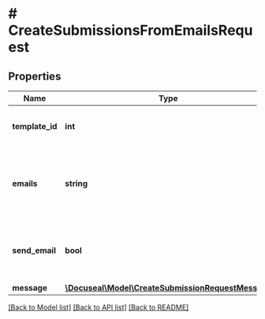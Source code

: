 # # CreateSubmissionsFromEmailsRequest

## Properties

Name | Type | Description | Notes
------------ | ------------- | ------------- | -------------
**template_id** | **int** | The unique identifier of the template. |
**emails** | **string** | A comma-separated list of email addresses to send the submission to. |
**send_email** | **bool** | Set &#x60;false&#x60; to disable signature request emails sending. | [optional] [default to true]
**message** | [**\Docuseal\Model\CreateSubmissionRequestMessage**](CreateSubmissionRequestMessage.md) |  | [optional]

[[Back to Model list]](../../README.md#models) [[Back to API list]](../../README.md#endpoints) [[Back to README]](../../README.md)
